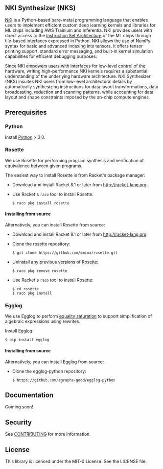 ## NKI Synthesizer (NKS)

[NKI](https://awsdocs-neuron.readthedocs-hosted.com/en/latest/general/nki) is a Python-based bare-metal
programming language that enables users to implement efficient custom deep learning kernels and libraries for ML chips including AWS Trainium and Inferentia.
NKI provides users with direct access to the [Instruction Set Architecture](https://awsdocs-neuron.readthedocs-hosted.com/en/latest/general/nki/api/nki.isa.html)
of the ML chips through tile-based interfaces expressed in Python.
NKI allows the use of NumPy syntax for basic and advanced indexing into tensors.
It offers tensor printing support, standard error messaging, and built-in kernel simulation capabilities for efficient debugging purposes. 

Since NKI empowers users with interfaces for low-level control of the hardware, writing high-performance NKI
kernels requires a substantial understanding of the underlying hardware architecture. 
NKI Synthesizer (NKS) insultes NKI users from low-level architectural details by automatically synthesizing instructions
for data layout transformations, data broadcasting, reduction and scanning patterns, while accounting for data layout and shape
constraints imposed by the on-chip compute engines. 



## Prerequisites

### Python

Install [Python](https://www.python.org/downloads/) > 3.0.

### Rosette

We use Rosette for performing program synthesis and verification of equivalence between given programs.

The easiest way to install Rosette is from Racket's package manager:

* Download and install Racket 8.1 or later from http://racket-lang.org

* Use Racket's `raco` tool to install Rosette:

  `$ raco pkg install rosette`   

#### Installing from source

Alternatively, you can install Rosette from source:

* Download and install Racket 8.1 or later from http://racket-lang.org

* Clone the rosette repository:

  `$ git clone https://github.com/emina/rosette.git`

* Uninstall any previous versions of Rosette:

  `$ raco pkg remove rosette`
  
* Use Racket's `raco` tool to install Rosette:

  `$ cd rosette`  
  `$ raco pkg install`  

### Egglog

We use Egglog to perform [equality saturation](https://dl.acm.org/doi/abs/10.1145/3591239) to support simplification of
algebraic expressions using rewrites.

Install [Egglog](https://egglog-python.readthedocs.io/latest/):

  `$ pip install egglog`

#### Installing from source

Alternatively, you can install Egglog from source:

* Clone the egglog-python repository:

  `$ https://github.com/egraphs-good/egglog-python`


## Documentation

Coming soon!

## Security

See [CONTRIBUTING](CONTRIBUTING.md#security-issue-notifications) for more information.

## License

This library is licensed under the MIT-0 License. See the LICENSE file.

